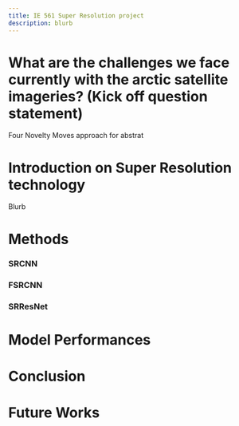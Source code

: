 ```yaml
---
title: IE 561 Super Resolution project 
description: blurb
--- 
```


# What are the challenges we face currently with the arctic satellite imageries? (Kick off question statement)

Four Novelty Moves approach for abstrat


# Introduction on Super Resolution technology
Blurb


# Methods

### SRCNN
### FSRCNN
### SRResNet


# Model Performances


# Conclusion


# Future Works
